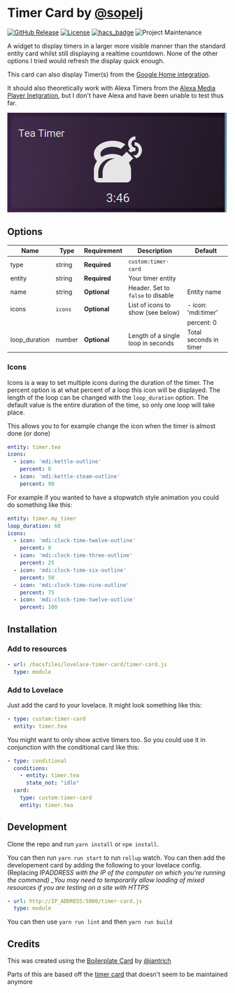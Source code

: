# Timer Card by [@sopelj](https://www.github.com/sopelj)

[![GitHub Release](https://img.shields.io/github/release/sopelj/lovelace-timer-card.svg?style=for-the-badge)](https://github.com/sopelj/lovelace-timer-card/releases)
[![License](https://img.shields.io/github/license/sopelj/lovelace-timer-card.svg?style=for-the-badge)](LICENSE.md)
[![hacs_badge](https://img.shields.io/badge/HACS-Custom-orange.svg?style=for-the-badge)](https://github.com/hacs/integration)
![Project Maintenance](https://img.shields.io/maintenance/yes/2022.svg?style=for-the-badge)

A widget to display timers in a larger more visible manner than the standard entity card whilst still displaying a realtime countdown. None of the other options I tried would refresh the display quick enough.

This card can also display Timer(s) from the [Google Home integration](https://github.com/leikoilja/ha-google-home).

It should also theoretically work with Alexa Timers from the [Alexa Media Player Inetgration](https://github.com/custom-components/alexa_media_player), but I don't have Alexa and have been unable to test thus far.

![Example](./example.png)

## Options

| Name           | Type    | Requirement  | Description                                | Default                  |
| -------------- | ------- | ------------ | ------------------------------------------ | ------------------------ |
| type           | string  | **Required** | `custom:timer-card`                        |                          |
| entity         | string  | **Required** | Your timer entity                          |                          |
| name           | string  | **Optional** | Header. Set to `false` to disable          | Entity name              |
| icons          | `icons` | **Optional** | List of icons to show (see below)          | - icon: 'mdi:timer'      |
|                |         |              |                                            |   percent: 0             |
| loop_duration  | number  | **Optional** | Length of a single loop in seconds         | Total seconds in timer   |

### Icons

Icons is a way to set multiple icons during the duration of the timer.
The percent option is at what percent of a loop this icon will be displayed.
The length of the loop can be changed with the `loop_duration` option.
The default value is the entire duration of the time, so only one loop will take place.

This allows you to for example change the icon when the timer is almost done (or done)

```yaml
entity: timer.tea
icons:
  - icon: 'mdi:kettle-outline'
    percent: 0
  - icon: 'mdi:kettle-steam-outline'
    percent: 90
```

For example if you wanted to have a stopwatch style animation you could do something like this:

```yaml
entity: timer.my_timer
loop_duration: 60
icons:
  - icon: 'mdi:clock-time-twelve-outline'
    percent: 0
  - icon: 'mdi:clock-time-three-outline'
    percent: 25
  - icon: 'mdi:clock-time-six-outline'
    percent: 50
  - icon: 'mdi:clock-time-nine-outline'
    percent: 75
  - icon: 'mdi:clock-time-twelve-outline'
    percent: 100
```

## Installation

### Add to resources

```yaml
- url: /hacsfiles/lovelace-timer-card/timer-card.js
  type: module
```

### Add to Lovelace

Just add the card to your lovelace. It might look something like this:

```yaml
- type: custom:timer-card
  entity: timer.tea
```

You might want to only show active timers too. So you could use it in conjunction with the conditional card like this:

```yaml
- type: conditional
  conditions:
    - entity: timer.tea
      state_not: "idle"
  card:
    type: custom:timer-card
    entity: timer.tea
```

## Development

Clone the repo and run `yarn install` or `npm install`.

You can then run `yarn run start` to run `rollup` watch. You can then add the developement card by adding the following to your lovelace config. (Replacing IP*ADDRESS with the IP of the computer on which you're running the command) \_You may need to temporarily allow loading of mixed resources if you are testing on a site with HTTPS*

```yaml
- url: http://IP_ADDRESS:5000/timer-card.js
  type: module
```

You can then use `yarn run lint` and then `yarn run build`

## Credits

This was created using the [Boilerplate Card](https://github.com/custom-cards/boilerplate-card) by [@iantrich](https://www.github.com/iantrich)

Parts of this are based off the [timer card](https://github.com/custom-cards/timer-card) that doesn't seem to be maintained anymore
